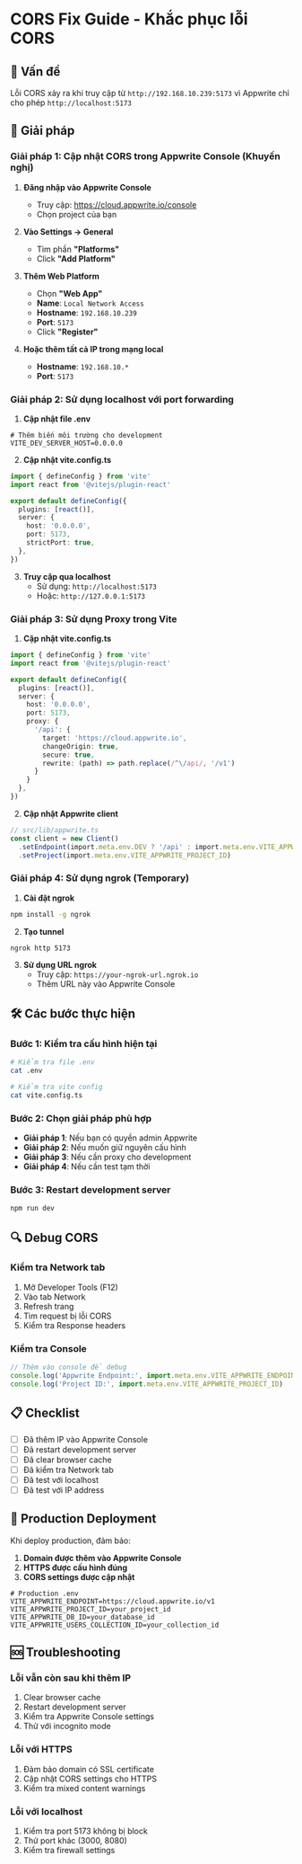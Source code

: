 # CORS Fix Guide - Khắc phục lỗi CORS

## 🚨 Vấn đề
Lỗi CORS xảy ra khi truy cập từ `http://192.168.10.239:5173` vì Appwrite chỉ cho phép `http://localhost:5173`

## 🔧 Giải pháp

### **Giải pháp 1: Cập nhật CORS trong Appwrite Console (Khuyến nghị)**

1. **Đăng nhập vào Appwrite Console**
   - Truy cập: https://cloud.appwrite.io/console
   - Chọn project của bạn

2. **Vào Settings → General**
   - Tìm phần **"Platforms"**
   - Click **"Add Platform"**

3. **Thêm Web Platform**
   - Chọn **"Web App"**
   - **Name**: `Local Network Access`
   - **Hostname**: `192.168.10.239`
   - **Port**: `5173`
   - Click **"Register"**

4. **Hoặc thêm tất cả IP trong mạng local**
   - **Hostname**: `192.168.10.*`
   - **Port**: `5173`

### **Giải pháp 2: Sử dụng localhost với port forwarding**

1. **Cập nhật file .env**
```env
# Thêm biến môi trường cho development
VITE_DEV_SERVER_HOST=0.0.0.0
```

2. **Cập nhật vite.config.ts**
```typescript
import { defineConfig } from 'vite'
import react from '@vitejs/plugin-react'

export default defineConfig({
  plugins: [react()],
  server: {
    host: '0.0.0.0',
    port: 5173,
    strictPort: true,
  },
})
```

3. **Truy cập qua localhost**
   - Sử dụng: `http://localhost:5173`
   - Hoặc: `http://127.0.0.1:5173`

### **Giải pháp 3: Sử dụng Proxy trong Vite**

1. **Cập nhật vite.config.ts**
```typescript
import { defineConfig } from 'vite'
import react from '@vitejs/plugin-react'

export default defineConfig({
  plugins: [react()],
  server: {
    host: '0.0.0.0',
    port: 5173,
    proxy: {
      '/api': {
        target: 'https://cloud.appwrite.io',
        changeOrigin: true,
        secure: true,
        rewrite: (path) => path.replace(/^\/api/, '/v1')
      }
    }
  },
})
```

2. **Cập nhật Appwrite client**
```typescript
// src/lib/appwrite.ts
const client = new Client()
  .setEndpoint(import.meta.env.DEV ? '/api' : import.meta.env.VITE_APPWRITE_ENDPOINT)
  .setProject(import.meta.env.VITE_APPWRITE_PROJECT_ID)
```

### **Giải pháp 4: Sử dụng ngrok (Temporary)**

1. **Cài đặt ngrok**
```bash
npm install -g ngrok
```

2. **Tạo tunnel**
```bash
ngrok http 5173
```

3. **Sử dụng URL ngrok**
   - Truy cập: `https://your-ngrok-url.ngrok.io`
   - Thêm URL này vào Appwrite Console

## 🛠️ Các bước thực hiện

### **Bước 1: Kiểm tra cấu hình hiện tại**
```bash
# Kiểm tra file .env
cat .env

# Kiểm tra vite config
cat vite.config.ts
```

### **Bước 2: Chọn giải pháp phù hợp**
- **Giải pháp 1**: Nếu bạn có quyền admin Appwrite
- **Giải pháp 2**: Nếu muốn giữ nguyên cấu hình
- **Giải pháp 3**: Nếu cần proxy cho development
- **Giải pháp 4**: Nếu cần test tạm thời

### **Bước 3: Restart development server**
```bash
npm run dev
```

## 🔍 Debug CORS

### **Kiểm tra Network tab**
1. Mở Developer Tools (F12)
2. Vào tab Network
3. Refresh trang
4. Tìm request bị lỗi CORS
5. Kiểm tra Response headers

### **Kiểm tra Console**
```javascript
// Thêm vào console để debug
console.log('Appwrite Endpoint:', import.meta.env.VITE_APPWRITE_ENDPOINT)
console.log('Project ID:', import.meta.env.VITE_APPWRITE_PROJECT_ID)
```

## 📋 Checklist

- [ ] Đã thêm IP vào Appwrite Console
- [ ] Đã restart development server
- [ ] Đã clear browser cache
- [ ] Đã kiểm tra Network tab
- [ ] Đã test với localhost
- [ ] Đã test với IP address

## 🚀 Production Deployment

Khi deploy production, đảm bảo:

1. **Domain được thêm vào Appwrite Console**
2. **HTTPS được cấu hình đúng**
3. **CORS settings được cập nhật**

```env
# Production .env
VITE_APPWRITE_ENDPOINT=https://cloud.appwrite.io/v1
VITE_APPWRITE_PROJECT_ID=your_project_id
VITE_APPWRITE_DB_ID=your_database_id
VITE_APPWRITE_USERS_COLLECTION_ID=your_collection_id
```

## 🆘 Troubleshooting

### **Lỗi vẫn còn sau khi thêm IP**
1. Clear browser cache
2. Restart development server
3. Kiểm tra Appwrite Console settings
4. Thử với incognito mode

### **Lỗi với HTTPS**
1. Đảm bảo domain có SSL certificate
2. Cập nhật CORS settings cho HTTPS
3. Kiểm tra mixed content warnings

### **Lỗi với localhost**
1. Kiểm tra port 5173 không bị block
2. Thử port khác (3000, 8080)
3. Kiểm tra firewall settings





